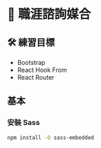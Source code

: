 # 💼 職涯諮詢媒合

## 🛠️ 練習目標

- Bootstrap
- React Hook From
- React Router

## 基本

### 安裝 Sass

```bash
npm install -D sass-embedded
```
